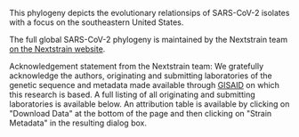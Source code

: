 This phylogeny depicts the evolutionary relationsips of SARS-CoV-2 isolates with a focus on the southeastern United States. 

The full global SARS-CoV-2 phylogeny is maintained by the Nextstrain team [on the Nextstrain website](https://nextstrain.org/ncov).

Acknowledgement statement from the Nextstrain team: We gratefully acknowledge the authors, originating and submitting laboratories of the genetic sequence and metadata made available through [GISAID](https://gisaid.org) on which this research is based. A full listing of all originating and submitting laboratories is available below. An attribution table is available by clicking on "Download Data" at the bottom of the page and then clicking on "Strain Metadata" in the resulting dialog box. 